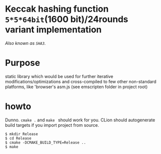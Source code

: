 # Keccak hashing function  `5*5*64bit`(1600 bit)/24rounds  variant implementation

_Also known as `SHA3`._ 

# Purpose #
static library which would be used for further iterative modifications/optimizations and cross-compiled to few other non-standard platforms, like 'browser's asm.js (see emscripten folder in project root)

# howto
Dunno. `cmake .` and `make ` should work for you. CLion should autogenerate build targets if you import project from source. 

```
$ mkdir Release
$ cd Release
$ cmake -DCMAKE_BUILD_TYPE=Release ..
$ make 
```



